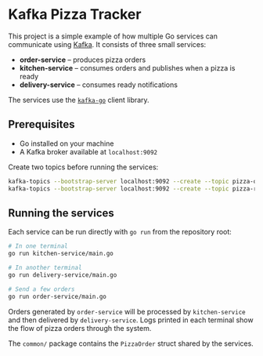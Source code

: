 # Kafka Pizza Tracker

This project is a simple example of how multiple Go services can communicate using [Kafka](https://kafka.apache.org/). It consists of three small services:

- **order-service** – produces pizza orders
- **kitchen-service** – consumes orders and publishes when a pizza is ready
- **delivery-service** – consumes ready notifications

The services use the [`kafka-go`](https://github.com/segmentio/kafka-go) client library.

## Prerequisites

- Go installed on your machine
- A Kafka broker available at `localhost:9092`

Create two topics before running the services:

```bash
kafka-topics --bootstrap-server localhost:9092 --create --topic pizza-orders --partitions 1 --replication-factor 1
kafka-topics --bootstrap-server localhost:9092 --create --topic pizza-ready  --partitions 1 --replication-factor 1
```

## Running the services

Each service can be run directly with `go run` from the repository root:

```bash
# In one terminal
go run kitchen-service/main.go

# In another terminal
go run delivery-service/main.go

# Send a few orders
go run order-service/main.go
```

Orders generated by `order-service` will be processed by `kitchen-service` and then delivered by `delivery-service`. Logs printed in each terminal show the flow of pizza orders through the system.

The `common/` package contains the `PizzaOrder` struct shared by the services.
